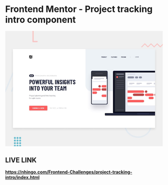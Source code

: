 # Frontend Mentor - Project tracking intro component

![Design preview for the Project tracking intro component coding challenge](./design/desktop-preview.jpg)

## LIVE LINK

**https://nhingo.com/Frontend-Challenges/project-tracking-intro/index.html**
